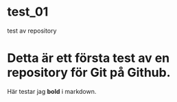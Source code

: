 # test_01
test av repository

# Detta är ett första test av en repository för Git på Github.

Här testar jag <strong>bold</strong> i markdown.
